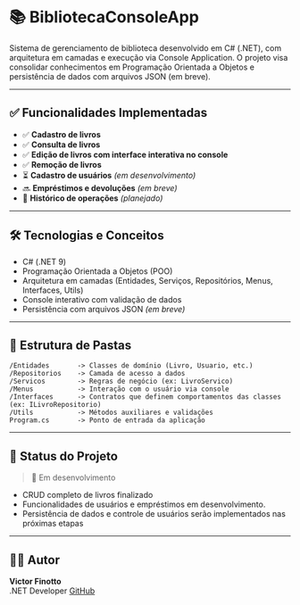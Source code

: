 
# 📚 BibliotecaConsoleApp

Sistema de gerenciamento de biblioteca desenvolvido em C# (.NET), com arquitetura em camadas e execução via Console Application. O projeto visa consolidar conhecimentos em Programação Orientada a Objetos e persistência de dados com arquivos JSON (em breve).

---

## ✅ Funcionalidades Implementadas

- ✅ **Cadastro de livros**
- ✅ **Consulta de livros**
- ✅ **Edição de livros com interface interativa no console**
- ✅ **Remoção de livros**
- ⏳ **Cadastro de usuários** *(em desenvolvimento)*
- 🔜 **Empréstimos e devoluções** *(em breve)*
- 🧾 **Histórico de operações** *(planejado)*

---

## 🛠 Tecnologias e Conceitos

- C# (.NET 9)  
- Programação Orientada a Objetos (POO)  
- Arquitetura em camadas (Entidades, Serviços, Repositórios, Menus, Interfaces, Utils)  
- Console interativo com validação de dados   
- Persistência com arquivos JSON *(em breve)*  

---

## 📁 Estrutura de Pastas

```
/Entidades       -> Classes de domínio (Livro, Usuario, etc.)
/Repositorios    -> Camada de acesso a dados
/Servicos        -> Regras de negócio (ex: LivroServico)
/Menus           -> Interação com o usuário via console
/Interfaces      -> Contratos que definem comportamentos das classes (ex: ILivroRepositorio) 
/Utils           -> Métodos auxiliares e validações
Program.cs       -> Ponto de entrada da aplicação
```

---

## 📌 Status do Projeto

> 🚧 Em desenvolvimento  
- CRUD completo de livros finalizado 
- Funcionalidades de usuários e empréstimos em desenvolvimento.
- Persistência de dados e controle de usuários serão implementados nas próximas etapas

---

## 👨‍💻 Autor

**Victor Finotto**  
.NET Developer
[GitHub](https://github.com/Victor-Finotto)

